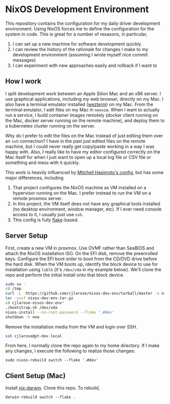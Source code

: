 # NixOS Development Environment

This repository contains the configuration for my daily driver development environment. Using NixOS forces me to define the configuration for the system in code. This is great for a number of resasons, in particular,

1. I can set up a new machine for software development quickly
1. I can review the history of the rationale for changes I make to my development environment (assuming I wrote myself nice commit messages)
1. I can experiment with new approaches easily and rollback if I want to

## How I work

I split development work between an Apple Silion Mac and an x86 server. I use graphical applications, including my web browser, directly on my Mac. I also have a terminal emulator installed ([wezterm](https://wezfurlong.org/wezterm/)) on my Mac. From the terminal emulator, I edit files on my Mac in `neovim`. When I want to actually run a service, I build container images remotely (docker client running on the Mac, docker server running on the remote machine), and deploy them to a kubernetes cluster running on the server.

Why do I prefer to edit the files on the Mac instead of just editing them over an `ssh` connection? I have in the past just edited files on the remote machine, but I could never really get copy/paste working in a way I was happy with. Also, I really like to have my editor configured correctly on the Mac itself for when I just want to open up a local log file or CSV file or something and mess with it quickly.

This work is heavily influenced by [Mitchell Hasimoto's config](https://github.com/mitchellh/nixos-config), but has some major differences, including

1. That project configures the NixOS machine as VM installed on a hypervisor running on the Mac. I prefer instead to run the VM on a remote proxmox server.
1. In this project, the VM itself does not have any graphical tools installed (no desktop environment, window manager, etc). If I ever need console access to it, I usually just use `ssh`.
1. This config is fully [flake](https://nixos.org/manual/nix/stable/command-ref/new-cli/nix3-flake.html)-based.

## Server Setup

First, create a new VM in proxmox. Use OVMF rather than SeaBIOS and attach the NixOS installation ISO. On the EFI disk, remove the preenrolled keys. Configure the EFI boot order to boot from the CD/DVD drive before the hard disk. When the VM boots up, identify the block device to use for installation using `lsblk` (it's `/dev/vda` in my example below). We'll clone the repo and perform the initial install onto that block device.

```sh
sudo su -
cd /tmp
curl -L  https://github.com/cjlarose/nixos-dev-env/tarball/master -o nixos-dev-env.tar.gz
tar -zxvf nixos-dev-env.tar.gz
cd cjlarose-nixos-dev-env*
./bootstrap.sh /dev/sda
nixos-install --no-root-password --flake '.#dev'
shutdown -h now
```

Remove the installation media from the VM and login over SSH.

```sh
ssh cjlarose@pt-dev.local
```

From here, I normally clone the repo again to my home directory. If I make any changes, I execute the following to realize those changes:

```
sudo nixos-rebuild switch --flake '.#dev'
```

## Client Setup (Mac)

Install [nix-darwin](https://github.com/LnL7/nix-darwin). Clone this repo. To rebuild,

```
darwin-rebuild switch --flake .
```
